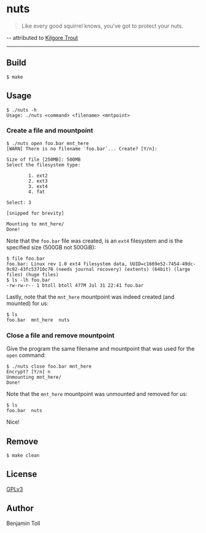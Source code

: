 # nuts

> Like every good squirrel knows, you've got to protect your nuts.

-- attributed to [Kilgore Trout]

---

## Build

```
$ make
```

## Usage

```
$ ./nuts -h
Usage: ./nuts <command> <filename> <mntpoint>
```

### Create a file and mountpoint

```
$ ./nuts open foo.bar mnt_here
[WARN] There is no filename `foo.bar`... Create? [Y/n]:

Size of file [250MB]: 500MB
Select the filesystem type:

        1. ext2
        2. ext3
        3. ext4
        4. fat

Select: 3

[snipped for brevity]

Mounting to mnt_here/
Done!
```

Note that the `foo.bar` file was created, is an `ext4` filesystem and is the specified size (500GB not 500GiB):

```
$ file foo.bar
foo.bar: Linux rev 1.0 ext4 filesystem data, UUID=c1669e52-7454-49dc-9c92-43fc53710c70 (needs journal recovery) (extents) (64bit) (large files) (huge files)
$ ls -lh foo.bar
-rw-rw-r-- 1 btoll btoll 477M Jul 31 22:41 foo.bar
```

Lastly, note that the `mnt_here` mountpoint was indeed created (and mounted) for us:

```
$ ls
foo.bar  mnt_here  nuts
```

### Close a file and remove mountpoint

Give the program the same filename and mountpoint that was used for the `open` command:

```
$ ./nuts close foo.bar mnt_here
Encrypt? [Y/n] n
Unmounting mnt_here/
Done!
```

Note that the `mnt_here` mountpoint was unmounted and removed for us:

```
$ ls
foo.bar  nuts
```

Nice!

## Remove

```
$ make clean
```

## License

[GPLv3](COPYING)

## Author

Benjamin Toll

[Kilgore Trout]: https://en.wikipedia.org/wiki/Kilgore_Trout

